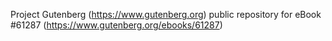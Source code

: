 Project Gutenberg (https://www.gutenberg.org) public repository for eBook #61287 (https://www.gutenberg.org/ebooks/61287)
